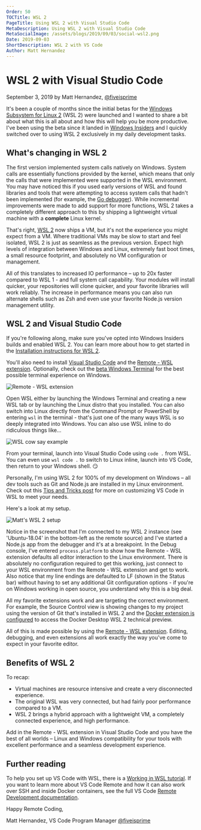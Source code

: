 ```yaml
---
Order: 50
TOCTitle: WSL 2
PageTitle: Using WSL 2 with Visual Studio Code
MetaDescription: Using WSL 2 with Visual Studio Code
MetaSocialImage: /assets/blogs/2019/09/03/social-wsl2.png
Date: 2019-09-03
ShortDescription: WSL 2 with VS Code
Author: Matt Hernandez
---
```

# WSL 2 with Visual Studio Code

September 3, 2019 by Matt Hernandez, [@fiveisprime](https://twitter.com/fiveisprime)

It's been a couple of months since the initial betas for the [Windows Subsystem for Linux 2](https://devblogs.microsoft.com/commandline/announcing-wsl-2) (WSL 2) were launched and I wanted to share a bit about what this is all about and how this will help you be more productive. I've been using the beta since it landed in [Windows Insiders](https://insider.windows.com/getting-started/) and I quickly switched over to using WSL 2 exclusively in my daily development tasks.

## What's changing in WSL 2

The first version implemented system calls natively on Windows. System calls are essentially functions provided by the kernel, which means that only the calls that were implemented were supported in the WSL environment. You may have noticed this if you used early versions of WSL and found libraries and tools that were attempting to access system calls that hadn't been implemented (for example, the [Go debugger](https://github.com/microsoft/WSL/issues/2977)). While incremental improvements were made to add support for more functions, WSL 2 takes a completely different approach to this by shipping a lightweight virtual machine with a **complete** Linux kernel.

That's right, [WSL 2](https://learn.microsoft.com/windows/wsl/wsl2-about) now ships a VM, but it's not the experience you might expect from a VM. Where traditional VMs may be slow to start and feel isolated, WSL 2 is just as seamless as the previous version. Expect high levels of integration between Windows and Linux, extremely fast boot times, a small resource footprint, and absolutely no VM configuration or management.

All of this translates to increased IO performance – up to 20x faster compared to WSL 1 - and full system call capability. Your modules will install quicker, your repositories will clone quicker, and your favorite libraries will work reliably. The increase in performance means you can also run alternate shells such as Zsh and even use your favorite Node.js version management utility.

## WSL 2 and Visual Studio Code

If you're following along, make sure you've opted into Windows Insiders builds and enabled WSL 2. You can learn more about how to get started in the [Installation instructions for WSL 2](https://learn.microsoft.com/windows/wsl/install).

You'll also need to install [Visual Studio Code](https://code.visualstudio.com/download) and the [Remote - WSL extension](https://marketplace.visualstudio.com/items?itemName=ms-vscode-remote.remote-wsl). Optionally, check out the [beta Windows Terminal](https://www.microsoft.com/p/windows-terminal-preview/9n0dx20hk701) for the best possible terminal experience on Windows.

![Remote - WSL extension](remote-wsl-extension.png)

Open WSL either by launching the Windows Terminal and creating a new WSL tab or by launching the Linux distro that you installed. You can also switch into Linux directly from the Command Prompt or PowerShell by entering `wsl` in the terminal - that's just one of the many ways WSL is so deeply integrated into Windows. You can also use WSL inline to do ridiculous things like…

![WSL cow say example](wsl-cow-say.png)

From your terminal, launch into Visual Studio Code using `code .` from WSL. You can even use `wsl code .` to switch to Linux inline, launch into VS Code, then return to your Windows shell. 😏

Personally, I'm using WSL 2 for 100% of my development on Windows – all dev tools such as Git and Node.js are installed in my Linux environment. Check out this [Tips and Tricks post](https://devblogs.microsoft.com/commandline/tips-and-tricks-for-linux-development-with-wsl-and-visual-studio-code) for more on customizing VS Code in WSL to meet your needs.

Here's a look at my setup.

![Matt's WSL 2 setup](matts-setup.png)

Notice in the screenshot that I'm connected to my WSL 2 instance (see 'Ubuntu-18.04' in the bottom-left as the remote source) and I've started a Node.js app from the debugger and it's at a breakpoint. In the Debug console, I've entered `process.platform` to show how the Remote - WSL extension defaults all editor interaction to the Linux environment. There is absolutely no configuration required to get this working, just connect to your WSL environment from the Remote - WSL extension and get to work. Also notice that my line endings are defaulted to LF (shown in the Status bar) without having to set any additional Git configuration options - if you're on Windows working in open source, you understand why this is a big deal.

All my favorite extensions work and are targeting the correct environment. For example, the Source Control view is showing changes to my project using the version of Git that's installed in WSL 2 and the [Docker extension is configured](https://github.com/microsoft/vscode-docker/wiki/Docker-on-WSL-2) to access the Docker Desktop WSL 2 technical preview.

All of this is made possible by using the [Remote - WSL extension](https://marketplace.visualstudio.com/items?itemName=ms-vscode-remote.remote-wsl). Editing, debugging, and even extensions all work exactly the way you've come to expect in your favorite editor.

## Benefits of WSL 2

To recap:

* Virtual machines are resource intensive and create a very disconnected experience.
* The original WSL was very connected, but had fairly poor performance compared to a VM.
* WSL 2 brings a hybrid approach with a lightweight VM, a completely connected experience, and high performance.

Add in the Remote - WSL extension in Visual Studio Code and you have the best of all worlds – Linux and Windows compatibility for your tools with excellent performance and a seamless development experience.

## Further reading

To help you set up VS Code with WSL, there is a [Working in WSL tutorial](https://code.visualstudio.com/docs/remote/wsl-tutorial). If you want to learn more about VS Code Remote and how it can also work over SSH and inside Docker containers, see the full VS Code [Remote Development documentation](https://code.visualstudio.com/docs/remote/remote-overview).

Happy Remote Coding,

Matt Hernandez, VS Code Program Manager
[@fiveisprime](https://twitter.com/fiveisprime)
